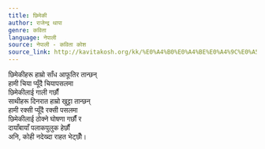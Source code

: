```yaml
---
title: छिमेकी
author: राजेन्द्र थापा
genre: कविता
language: नेपाली
source: नेपाली - कविता कोश
source_link: http://kavitakosh.org/kk/%E0%A4%B0%E0%A4%BE%E0%A4%9C%E0%A5%87%E0%A4%A8%E0%A5%8D%E0%A4%A6%E0%A5%8D%E0%A4%B0_%E0%A4%A5%E0%A4%BE%E0%A4%AA%E0%A4%BE
---
```


छिमेकीहरू हाम्रो साँध आफूतिर तान्छन्  
हामी चिया प्यूँदै चियापसलमा  
छिमेकीलाई गाली गर्छौं  
साथीहरू दिनरात हाम्रो खुट्टा तान्छन्  
हामी रक्सी प्यूँदै रक्सी पसलमा  
छिमेकीलाई ठोक्ने घोषणा गर्छौं र  
दायाँबायाँ पलाकपुलुक हेर्छौं  
अनि, कोही नदेख्दा राहत भेट्छौँ।
